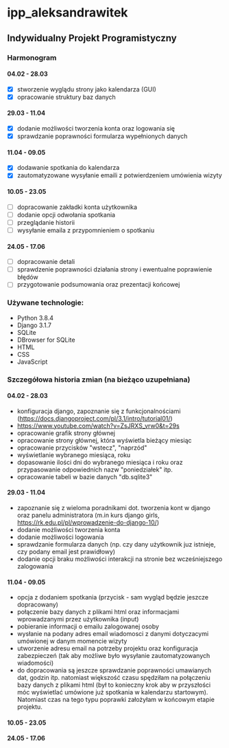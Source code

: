 # ipp_aleksandrawitek
## Indywidualny Projekt Programistyczny

### Harmonogram

#### 04.02 - 28.03

- [x] stworzenie wyglądu strony jako kalendarza (GUI) <br />
- [x] opracowanie struktury baz danych

#### 29.03 - 11.04

- [x] dodanie możliwości tworzenia konta oraz logowania się <br />
- [x] sprawdzanie poprawności formularza wypełnionych danych 

#### 11.04 - 09.05 

- [x] dodawanie spotkania do kalendarza <br />
- [x] zautomatyzowane wysyłanie emaili z potwierdzeniem umówienia wizyty

#### 10.05 - 23.05 

- [ ] dopracowanie zakładki konta użytkownika <br />
- [ ] dodanie opcji odwołania spotkania <br />
- [ ] przeglądanie historii <br />
- [ ] wysyłanie emaila z przypomnieniem o spotkaniu

#### 24.05 - 17.06

- [ ] dopracowanie detali <br />
- [ ] sprawdzenie poprawności działania strony i ewentualne poprawienie błędów <br />
- [ ] przygotowanie podsumowania oraz prezentacji końcowej

### Używane technologie:

- Python 3.8.4
- Django 3.1.7
- SQLite
- DBrowser for SQLite
- HTML
- CSS
- JavaScript

### Szczegółowa historia zmian (na bieżąco uzupełniana)


#### 04.02 - 28.03
- konfiguracja django, zapoznanie się z funkcjonalnościami (https://docs.djangoproject.com/pl/3.1/intro/tutorial01/)
- https://www.youtube.com/watch?v=ZsJRXS_vrw0&t=29s
- opracowanie grafik strony głównej
- opracowanie strony głównej, która wyświetla bieżący miesiąc
- opracowanie przycisków "wstecz", "naprzód"
- wyświetlanie wybranego miesiąca, roku
- dopasowanie ilości dni do wybranego miesiąca i roku oraz przypasowanie odpowiednich nazw "poniedziałek" itp.
- opracowanie tabeli w bazie danych "db.sqlite3"
#### 29.03 - 11.04
- zapoznanie się z wieloma poradnikami dot. tworzenia kont w django oraz panelu administratora (m.in kurs django girls, https://rk.edu.pl/pl/wprowadzenie-do-django-10/)
- dodanie możliwości tworzenia konta
- dodanie możliwości logowania
- sprawdzanie formularza danych (np. czy dany użytkownik juz istnieje, czy podany email jest prawidłowy)
- dodanie opcji braku możliwości interakcji na stronie bez wcześniejszego zalogowania
#### 11.04 - 09.05 
- opcja z dodaniem spotkania (przycisk - sam wygląd będzie jeszcze dopracowany)
- połączenie bazy danych z plikami html oraz informacjami wprowadzanymi przez użytkownika (input)
- pobieranie informacji o emailu zalogowanej osoby
- wysłanie na podany adres email wiadomosci z danymi dotyczacymi umówionej w danym momencie wizyty
- utworzenie adresu email na potrzeby projektu oraz konfiguracja zabezpieczeń (tak aby możliwe było wysyłanie zautomatyzowanych wiadomości)
- do dopracowania są jeszcze sprawdzanie poprawności umawianych dat, godzin itp. natomiast większość czasu spędziłam na połączeniu bazy danych z plikami html (był to konieczny krok aby w przyszłości móc wyświetlać umówione już spotkania w kalendarzu startowym). Natomiast czas na tego typu poprawki założyłam w końcowym etapie projektu.
#### 10.05 - 23.05 
#### 24.05 - 17.06

